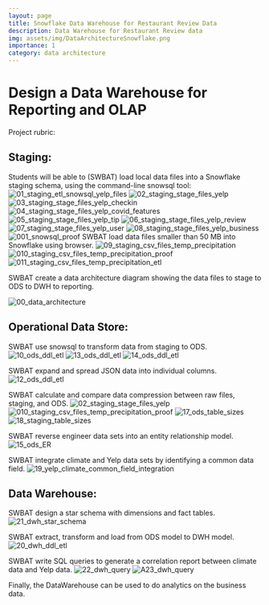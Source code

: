 ```yaml
---
layout: page
title: Snowflake Data Warehouse for Restaurant Review Data
description: Data Warehouse for Restaurant Review data
img: assets/img/DataArchitectureSnowflake.png
importance: 1
category: data architecture
---
```


# Design a Data Warehouse for Reporting and OLAP

Project rubric:

## Staging:
Students will be able to (SWBAT) load local data files into a Snowflake staging schema, using the command-line snowsql tool:
![01_staging_etl_snowsql_yelp_files](assets/img/snowflake/01_staging_etl_snowsql_yelp_files.png)
![02_staging_stage_files_yelp](assets/img/snowflake/02_staging_stage_files_yelp.png)
![03_staging_stage_files_yelp_checkin](assets/img/snowflake/03_staging_stage_files_yelp_checkin.png) 
![04_staging_stage_files_yelp_covid_features](assets/img/snowflake/04_staging_stage_files_yelp_covid_features.png) 
![05_staging_stage_files_yelp_tip](assets/img/snowflake/05_staging_stage_files_yelp_tip.png) 
![06_staging_stage_files_yelp_review](assets/img/snowflake/06_staging_stage_files_yelp_review.png) 
![07_staging_stage_files_yelp_user](assets/img/snowflake/07_staging_stage_files_yelp_user.png) 
![08_staging_stage_files_yelp_business](assets/img/snowflake/08_staging_stage_files_yelp_business.png)
![001_snowsql_proof](assets/img/snowflake/001_snowsql_proof.png)
SWBAT load data files smaller than 50 MB into Snowflake using browser.
![09_staging_csv_files_temp_precipitation](assets/img/snowflake/09_staging_csv_files_temp_precipitation.png)
![010_staging_csv_files_temp_precipitation_proof](assets/img/snowflake/010_staging_csv_files_temp_precipitation_proof.png) 
![011_staging_csv_files_temp_precipitation_etl](assets/img/snowflake/011_staging_csv_files_temp_precipitation_etl.png) 

SWBAT create a data architecture diagram showing the data files to stage to ODS to DWH to reporting.

![00_data_architecture](assets/img/snowflake/00_data_architecture.png)

## Operational Data Store:
SWBAT use snowsql to transform data from staging to ODS.
![10_ods_ddl_etl](assets/img/snowflake/10_ods_ddl_etl.png) 
![13_ods_ddl_etl](assets/img/snowflake/13_ods_ddl_etl.png) 
![14_ods_ddl_etl](assets/img/snowflake/14_ods_ddl_etl.png)

SWBAT expand and spread JSON data into individual columns.
![12_ods_ddl_etl](assets/img/snowflake/12_ods_ddl_etl.png) 

SWBAT calculate and compare data compression between raw files, staging, and ODS.
![02_staging_stage_files_yelp](assets/img/snowflake/02_staging_stage_files_yelp.png)
![010_staging_csv_files_temp_precipitation_proof](assets/img/snowflake/010_staging_csv_files_temp_precipitation_proof.png)
![17_ods_table_sizes](assets/img/snowflake/17_ods_table_sizes.png)
![18_staging_table_sizes](assets/img/snowflake/18_staging_table_sizes.png)

SWBAT reverse engineer data sets into an entity relationship model.
![15_ods_ER](assets/img/snowflake/15_ods_ER.png)

SWBAT integrate climate and Yelp data sets by identifying a common data field.
![19_yelp_climate_common_field_integration](assets/img/snowflake/19_yelp_climate_common_field_integration.png)

## Data Warehouse:
SWBAT design a star schema with dimensions and fact tables.
![21_dwh_star_schema](assets/img/snowflake/21_dwh_star_schema.png)

SWBAT extract, transform and load from ODS model to DWH model.
![20_dwh_ddl_etl](assets/img/snowflake/20_dwh_ddl_etl.png)

SWBAT write SQL queries to generate a correlation report between climate data and Yelp data.
![22_dwh_query](assets/img/snowflake/22_dwh_query.png)
![A23_dwh_query](assets/img/snowflake/23_dwh_query.png)

Finally, the DataWarehouse can be used to do analytics on the business data.
